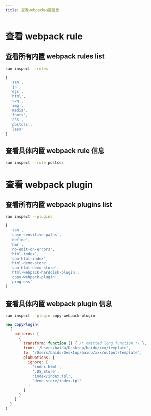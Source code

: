 ```yaml
---
title: 查看webpack内置信息
---
```


# 查看 webpack rule

## 查看所有内置 webpack rules list

```bash
san inspect --rules
```

```js
[
  'san',
  'js',
  'ejs',
  'html',
  'svg',
  'img',
  'media',
  'fonts',
  'css',
  'postcss',
  'less'
]
```

## 查看具体内置 webpack rule 信息

```bash
san inspect --rule postcss
```

# 查看 webpack plugin

## 查看所有内置 webpack plugins list

```bash
san inspect --plugins
```

```js
[
  'san',
  'case-sensitive-paths',
  'define',
  'hmr',
  'no-emit-on-errors',
  'html-index',
  'san-html-index',
  'html-demo-store',
  'san-html-demo-store',
  'html-webpack-harddisk-plugin',
  'copy-webpack-plugin',
  'progress'
]
```

## 查看具体内置 webpack plugin 信息

```bash
san inspect --plugin copy-webpack-plugin
```

```js
new CopyPlugin(
  {
    patterns: [
      {
        transform: function () { /* omitted long function */ },
        from: '/Users/baidu/Desktop/baidu/xxx/template',
        to: '/Users/baidu/Desktop/baidu/xxx/output/template',
        globOptions: {
          ignore: [
            'index.html',
            '.DS_Store',
            'index/index.tpl',
            'demo-store/index.tpl'
          ]
        }
      }
    ]
  }
)
```

